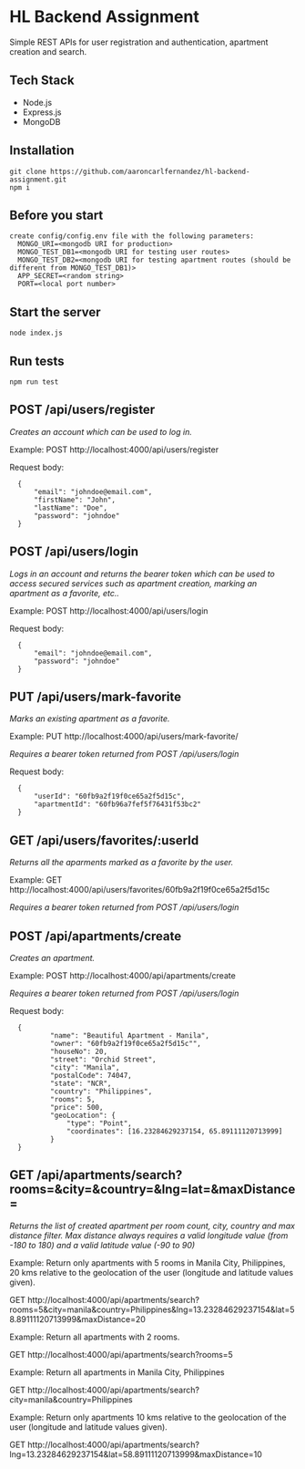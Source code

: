 # HL Backend Assignment
Simple REST APIs for user registration and authentication, apartment creation and search.

## Tech Stack
- Node.js
- Express.js
- MongoDB

## Installation
```
git clone https://github.com/aaroncarlfernandez/hl-backend-assignment.git
npm i
```

## Before you start
```
create config/config.env file with the following parameters:
  MONGO_URI=<mongodb URI for production>
  MONGO_TEST_DB1=<mongodb URI for testing user routes>
  MONGO_TEST_DB2=<mongodb URI for testing apartment routes (should be different from MONGO_TEST_DB1)>
  APP_SECRET=<random string>
  PORT=<local port number>
```
## Start the server
```
node index.js
```
## Run tests
```
npm run test
``` 




## POST /api/users/register

_Creates an account which can be used to log in._

Example: POST  http://localhost:4000/api/users/register

Request body:
    
      {
          "email": "johndoe@email.com",
          "firstName": "John",
          "lastName": "Doe",
          "password": "johndoe"  
      }
    
    
## POST /api/users/login

_Logs in an account and returns the bearer token which can be used to access secured services such as apartment creation, marking an apartment as a favorite, etc.._

Example: POST  http://localhost:4000/api/users/login

Request body:

      {
          "email": "johndoe@email.com",
          "password": "johndoe"  
      }
    
        
## PUT /api/users/mark-favorite

_Marks an existing apartment as a favorite._

Example: PUT  http://localhost:4000/api/users/mark-favorite/

_Requires a bearer token returned from POST /api/users/login_

Request body:

      {
          "userId": "60fb9a2f19f0ce65a2f5d15c",
          "apartmentId": "60fb96a7fef5f76431f53bc2"
      }
      
      
        
## GET /api/users/favorites/:userId

_Returns all the aparments marked as a favorite by the user._

Example: GET  http://localhost:4000/api/users/favorites/60fb9a2f19f0ce65a2f5d15c

_Requires a bearer token returned from POST /api/users/login_


## POST /api/apartments/create

_Creates an apartment._

Example: POST  http://localhost:4000/api/apartments/create

_Requires a bearer token returned from POST /api/users/login_

Request body:

      {
              "name": "Beautiful Apartment - Manila",
              "owner": "60fb9a2f19f0ce65a2f5d15c"",
              "houseNo": 20,
              "street": "Orchid Street",
              "city": "Manila",
              "postalCode": 74047,
              "state": "NCR",
              "country": "Philippines",
              "rooms": 5,
              "price": 500,
              "geoLocation": { 
                  "type": "Point",
                  "coordinates": [16.23284629237154, 65.89111120713999]
              }
      }


## GET /api/apartments/search?rooms=<room count>&city=&country=&lng=lat=&maxDistance=

_Returns the list of created apartment per room count, city, country and max distance filter. Max distance always requires a valid longitude value (from -180 to 180) and a valid latitude value (-90 to 90)_

Example: Return only apartments with 5 rooms in Manila City, Philippines, 20 kms relative to the geolocation of the user (longitude and latitude values given).
  
  GET  http://localhost:4000/api/apartments/search?rooms=5&city=manila&country=Philippines&lng=13.23284629237154&lat=58.89111120713999&maxDistance=20
  
Example: Return all apartments with 2 rooms.
  
  GET  http://localhost:4000/api/apartments/search?rooms=5
  
Example: Return all apartments in Manila City, Philippines
  
  GET  http://localhost:4000/api/apartments/search?city=manila&country=Philippines
 
Example: Return only apartments 10 kms relative to the geolocation of the user (longitude and latitude values given).
  
  GET  http://localhost:4000/api/apartments/search?lng=13.23284629237154&lat=58.89111120713999&maxDistance=10
  

    

    
